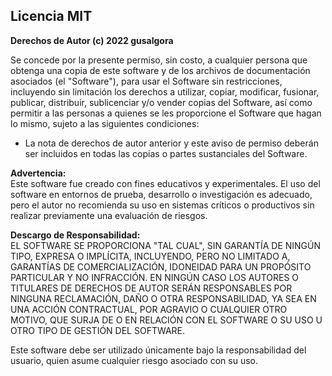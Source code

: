 ## Licencia MIT

**Derechos de Autor (c) 2022 gusalgora**

Se concede por la presente permiso, sin costo, a cualquier persona que obtenga una copia de este software y de los archivos de documentación asociados (el "Software"), para usar el Software sin restricciones, incluyendo sin limitación los derechos a utilizar, copiar, modificar, fusionar, publicar, distribuir, sublicenciar y/o vender copias del Software, así como permitir a las personas a quienes se les proporcione el Software que hagan lo mismo, sujeto a las siguientes condiciones:

- La nota de derechos de autor anterior y este aviso de permiso deberán ser incluidos en todas las copias o partes sustanciales del Software.

**Advertencia:**  
Este software fue creado con fines educativos y experimentales. El uso del software en entornos de prueba, desarrollo o investigación es adecuado, pero el autor no recomienda su uso en sistemas críticos o productivos sin realizar previamente una evaluación de riesgos.

**Descargo de Responsabilidad:**  
EL SOFTWARE SE PROPORCIONA "TAL CUAL", SIN GARANTÍA DE NINGÚN TIPO, EXPRESA O IMPLÍCITA, INCLUYENDO, PERO NO LIMITADO A, GARANTÍAS DE COMERCIALIZACIÓN, IDONEIDAD PARA UN PROPÓSITO PARTICULAR Y NO INFRACCIÓN. EN NINGÚN CASO LOS AUTORES O TITULARES DE DERECHOS DE AUTOR SERÁN RESPONSABLES POR NINGUNA RECLAMACIÓN, DAÑO O OTRA RESPONSABILIDAD, YA SEA EN UNA ACCIÓN CONTRACTUAL, POR AGRAVIO O CUALQUIER OTRO MOTIVO, QUE SURJA DE O EN RELACIÓN CON EL SOFTWARE O SU USO U OTRO TIPO DE GESTIÓN DEL SOFTWARE.

Este software debe ser utilizado únicamente bajo la responsabilidad del usuario, quien asume cualquier riesgo asociado con su uso.
